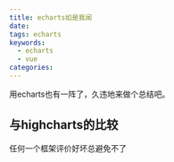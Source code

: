 ```yaml
---
title: echarts如是我闻
date:
tags: echarts
keywords: 
  - echarts
  - vue
categories:
---
```

用echarts也有一阵了，久违地来做个总结吧。
<!-- more -->
## 与highcharts的比较
任何一个框架评价好坏总避免不了
